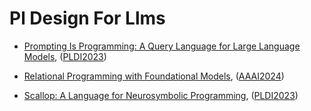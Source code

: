 # Pl Design For Llms

- [Prompting Is Programming: A Query Language for Large Language Models](../venues/PLDI2023/paper_1.md), ([PLDI2023](../venues/PLDI2023/README.md))


- [Relational Programming with Foundational Models](../venues/AAAI2024/paper_2.md), ([AAAI2024](../venues/AAAI2024/README.md))


- [Scallop: A Language for Neurosymbolic Programming](../venues/PLDI2023/paper_2.md), ([PLDI2023](../venues/PLDI2023/README.md))
